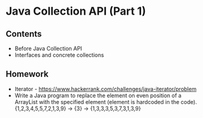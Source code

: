 # Java Collection API (Part 1)

## Contents
 + Before Java Collection API
 + Interfaces and concrete collections
 
## Homework
* Iterator - https://www.hackerrank.com/challenges/java-iterator/problem
* Write a Java program to replace the element on even position of a ArrayList with the specified element (element is hardcoded in the code). {1,2,3,4,5,5,7,2,1,3,9} -> {3} -> {1,3,3,3,5,3,7,3,1,3,9}
